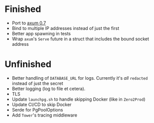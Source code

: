 # Finished
* Port to [axum 0.7](https://tokio.rs/blog/2023-11-27-announcing-axum-0-7-0)
* Bind to multiple IP addresses instead of just the first
* Better app spawning in tests
* Wrap `axum`'s `Serve` future in a struct that includes the bound socket address

# Unfinished
* Better handling of `DATABASE_URL` for logs. Currently it's _all_ `redacted` instead of just the secret
* Better logging (log to file et cetera).
* TLS
* Update `launchpg.sh` to handle skipping Docker (like in `Zero2Prod`)
* Update CI/CD to skip Docker
* Serde for PgPoolOptions
* Add `Tower`'s tracing middleware
